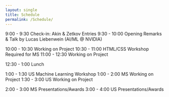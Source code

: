 ```yaml
---
layout: single
title: Schedule
permalink: /Schedule/
---
```


9:00 - 9:30      Check-in: Akin & Zetkov Entries
9:30 - 10:00    Opening Remarks & Talk by Lucas Liebenwein (AI/ML @ NVIDIA)

10:00 - 10:30  Working on Project
10:30 - 11:00  HTML/CSS Workshop Required for MS
11:00 - 12:30  Working on Project

12:30 - 1:00    Lunch

1:00 - 1:30      US Machine Learning Workshop
1:00 - 2:00      MS Working on Project
1:30 - 3:00      US Working on Project

2:00 - 3:00      MS Presentations/Awards 
3:00 - 4:00      US Presentations/Awards
